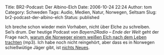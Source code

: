 Title: BR2-Podcast: Der Albino-Elch
Date: 2006-10-24 22:24
Author: tom
Category: Schweden
Tags: Audio, Medien, Natur, Norwegen, Seltsam
Slug: br2-podcast-der-albino-elch
Status: published

Ich breche schon wieder mein Vorhaben, nicht über Elche zu schreiben.
Sei’s drum. Der heutige Podcast von *Bayern2Radio – Ende der Welt* geht
der Frage nach, [warum die Norweger einem weißen Elch nach dem Leben
trachten](http://www.br-online.de/imperia/md/audio/podcast/import/2006_10/2006_10_24_08_09_40_edw_albino_elchfrpodcast_a.mp3)
(mp3). Ich habe noch nicht reingehört, aber dass es in Norwegen
schießwütige Jäger gibt, ist [nichts
Neues](http://www.fiket.de/2006/04/27/die-jagenden-norweger/).

